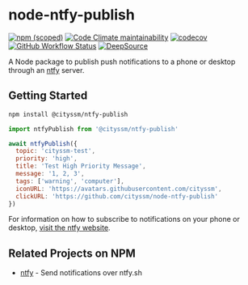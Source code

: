 # node-ntfy-publish

[![npm (scoped)](https://img.shields.io/npm/v/@cityssm/ntfy-publish)](https://www.npmjs.com/package/@cityssm/ntfy-publish)
[![Code Climate maintainability](https://img.shields.io/codeclimate/maintainability/cityssm/node-ntfy-publish)](https://codeclimate.com/github/cityssm/node-ntfy-publish)
[![codecov](https://codecov.io/gh/cityssm/node-ntfy-publish/branch/main/graph/badge.svg?token=2WG6ZIYQXS)](https://codecov.io/gh/cityssm/node-ntfy-publish)
[![GitHub Workflow Status](https://img.shields.io/github/actions/workflow/status/cityssm/node-ntfy-publish/coverage.yml?branch=main)](https://github.com/cityssm/node-ntfy-publish/actions/workflows/coverage.yml)
[![DeepSource](https://app.deepsource.com/gh/cityssm/node-ntfy-publish.svg/?label=active+issues&show_trend=true&token=gRsFQOduwYOCD7qQFXn6B1gO)](https://app.deepsource.com/gh/cityssm/node-ntfy-publish/)

A Node package to publish push notifications to a phone or desktop
through an [ntfy](https://ntfy.sh/) server.

## Getting Started

```bash
npm install @cityssm/ntfy-publish
```

```javascript
import ntfyPublish from '@cityssm/ntfy-publish'

await ntfyPublish({
  topic: 'cityssm-test',
  priority: 'high',
  title: 'Test High Priority Message',
  message: '1, 2, 3',
  tags: ['warning', 'computer'],
  iconURL: 'https://avatars.githubusercontent.com/cityssm',
  clickURL: 'https://github.com/cityssm/node-ntfy-publish'
})
```

For information on how to subscribe to notifications on your phone or desktop,
[visit the ntfy website](https://ntfy.sh/).

## Related Projects on NPM

- [ntfy](https://www.npmjs.com/package/ntfy) - Send notifications over ntfy.sh
